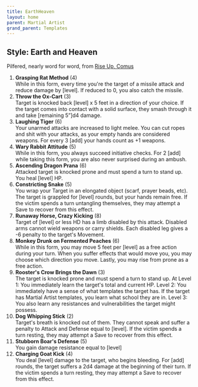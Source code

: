 ```yaml
---
title: EarthHeaven
layout: home
parent: Martial Artist
grand_parent: Templates
---
```


## Style: Earth and Heaven
Pilfered, nearly word for word, from <a href="https://riseupcomus.blogspot.com/2019/02/glog-monk-traditions-and-techniques.html">Rise Up, Comus</a>

1. **Grasping Rat Method** (4) <br>
While in this form, every time you're the target of a missile attack and reduce damage by [level]. If reduced to 0, you also catch the missile.
2. **Throw the Ox-Cart** (3) <br>
Target is knocked back [level] x 5 feet in a direction of your choice. If the target comes into contact with a solid surface, they smash through it and take [remaining 5”]d4 damage.
3. **Laughing Tiger**  (6) <br>
Your unarmed attacks are increased to light melee. You can cut ropes and shit with your attacks, as your empty hands are considered weapons. For every 3 [add] your hands count as +1 weapons.
4. **Wary Rabbit Attitude** (5) <br>
While in this form, you always succeed initiative checks. For 2 [add] while taking this form, you are also never surprised during an ambush.
5. **Ascending Dragon Prana** (6) <br>
Attacked target is knocked prone and must spend a turn to stand up. You heal [level] HP.
6. **Constricting Snake** (5) <br>
You wrap your Target in an elongated object (scarf, prayer beads, etc). The target is grappled for [level] rounds, but your hands remain free. If the victim spends a turn untangling themselves, they may attempt a Save to recover from this effect.
7. **Runaway Horse, Crazy Kicking** (8) <br>
Target of [level] or less HD has a limb disabled by this attack. Disabled arms cannot wield weapons or carry shields. Each disabled leg gives a -6 penalty to the target's Movement. 
8. **Monkey Drunk on Fermented Peaches** (6) <br>
While in this form, you may move 5 feet per [level] as a free action during your turn. When you suffer effects that would move you, you may choose which direction you move. Lastly, you may rise from prone as a free action.
9. **Rooster's Crow Brings the Dawn** (3) <br>
The target is knocked prone and must spend a turn to stand up. 
At Level 1: You immediately learn the target's total and current HP. 
Level 2: You immediately have a sense of what templates the target has. If the target has Martial Artist templates, you learn what school they are in.
Level 3: You also learn any resistances and vulnerabilities the target might possess. 
10. **Dog Whipping Stick** (2) <br>
Target's breath is knocked out of them. They cannot speak and suffer a penalty to Attack and Defense equal to [level]. If the victim spends a turn resting, they may attempt a Save to recover from this effect.
11. **Stubborn Boar's Defense** (5) <br> 
You gain damage resistance equal to [level]
12. **Charging Goat Kick** (4) <br>
You deal [level] damage to the target, who begins bleeding. For [add] rounds, the target suffers a 2d4 damage at the beginning of their turn. If the victim spends a turn resting, they may attempt a Save to recover from this effect.
